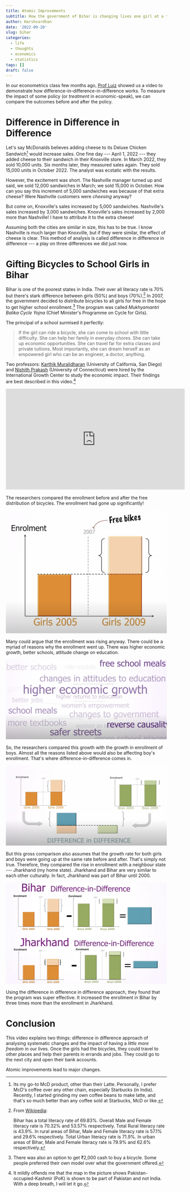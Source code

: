 ```yaml
---
title: Atomic Improvements
subtitle: How the government of Bihar is changing lives one girl at a time?
author: Harshvardhan
date: '2022-09-20'
slug: bihar
categories:
  - life
  - thoughts
  - economics
  - statistics
tags: []
draft: false
---
```


In our econometrics class few months ago, [Prof Luiz](https://web.utk.edu/~llima/) showed us a video to demonstrate how difference-in-difference-in-difference works. To measure the impact of some policy (or *treatment* in economic-speak), we can compare the outcomes before and after the policy.

# Difference in Difference in Difference

Let's say McDonalds believes adding cheese to its Deluxe Chicken Sandwich[^1] would increase sales. One fine day --- April 1, 2022 --- they added cheese to their sandwich in their Knoxville store. In March 2022, they sold 10,000 units. Six months later, they measured sales again. They sold 15,000 units in October 2022. The analyst was ecstatic with the results.

[^1]: Its my go-to McD product, other than their Latte. Personally, I prefer McD's coffee over any other chain, especially Starbucks (in India). Recently, I started grinding my own coffee beans to make latte, and that's so much better than any coffee sold at Starbucks, McD or like.

However, the excitement was short. The Nashville manager turned up and said, we sold 12,000 sandwiches in March; we sold 15,000 in October. How can you say this increment of 5,000 sandwiches was because of that extra cheese? Were Nashville customers were *cheesing* anyway?

But come on, Knoxville's sales increased by 5,000 sandwiches. Nashville's sales increased by 3,000 sandwiches. Knoxville's sales increased by 2,000 more than Nashville! I have to attribute it to the extra cheese!

Assuming both the cities are similar in size, this has to be true. I know Nashville is much larger than Knoxville, but if they were similar, the effect of cheese is clear. This method of analysis is called difference in difference in difference --- a play on three differences we did just now.

# Gifting Bicycles to School Girls in Bihar

Bihar is one of the poorest states in India. Their over all literacy rate is 70% but there's stark difference between girls (50%) and boys (70%).[^2] In 2007, the government decided to distribute bicycles to all girls for free in the hope to get higher school enrollment.[^3] The program was called *Mukhyamantri Balika Cycle Yojna* (Chief Minister's Programme on Cycle for Girls).

[^2]: From [Wikipedia](https://en.wikipedia.org/wiki/Literacy_In_Bihar):

    Bihar has a total literacy rate of 69.83%. Overall Male and Female literacy rate is 70.32% and 53.57% respectively. Total Rural literacy rate is 43.9%. In rural areas of Bihar, Male and Female literacy rate is 57.1% and 29.6% respectively. Total Urban literacy rate is 71.9%. In urban areas of Bihar, Male and Female literacy rate is 79.9% and 62.6% respectively.

[^3]: There was also an option to get ₹2,000 cash to buy a bicycle. Some people preferred their own model over what the government offered.

The principal of a school surmised it perfectly:

> If the girl can ride a bicycle, she can come to school with little difficulty. She can help her family in everyday chores. She can take up economic opportunities. She can travel far for extra classes and private tuitions. Most importantly, she can dream herself as an empowered girl who can be an engineer, a doctor, anything.

Two professors: [Karthik Muralidharan](https://econweb.ucsd.edu/~kamurali/) (University of California, San Diego) and [Nishith Prakash](https://nishithprakash.com/) (University of Connecticut) were hired by the International Growth Center to study the economic impact. Their findings are best described in this video.[^4]

[^4]: It mildly offends me that the map in the picture shows Pakistan-occupied-Kashmir (PoK) is shown to be part of Pakistan and not India. With a deep breath, I will let it go.

<iframe width="560" height="315" src="https://www.youtube.com/embed/6nG63ISt_Ek" title="YouTube video player" frameborder="0" allow="accelerometer; autoplay; clipboard-write; encrypted-media; gyroscope; picture-in-picture" allowfullscreen>

</iframe>

The researchers compared the enrollment before and after the free distribution of bicycles. The enrollment had gone up significantly!

![](images/Screen%20Shot%202022-04-29%20at%205.16.10%20PM.png)

Many could argue that the enrollment was rising anyway. There could be a myriad of reasons why the enrollment went up. There was higher economic growth, better schools, attitude change on education.

![](images/Screen%20Shot%202022-04-29%20at%205.17.24%20PM.png)

So, the researchers compared this growth with the growth in enrollment of boys. Almost all the reasons listed above would also be affecting boy's enrollment. That's where difference-in-difference comes in.

![](images/Screen%20Shot%202022-04-29%20at%205.21.00%20PM.png)

But this gross comparison also assumes that the growth rate for both girls and boys were going up at the same rate before and after. That's simply not true. Therefore, they compared the rise in enrollment with a neighbour state --- Jharkhand (my home state). Jharkhand and Bihar are very similar to each other culturally. In fact, Jharkhand was part of Bihar until 2000.

![](images/Screen%20Shot%202022-04-29%20at%205.23.41%20PM.png)

Using the difference in difference in difference approach, they found that the program was super effective. It increased the enrollment in Bihar by three times more than the enrollment in Jharkhand.

# Conclusion

This video explains two things: difference in difference approach of analysing systematic changes and the impact of having a *little more freedom* in our lives. Once the girls had the bicycles, they could travel to other places and help their parents in errands and jobs. They could go to the next city and open their bank accounts.

Atomic improvements lead to major changes.

